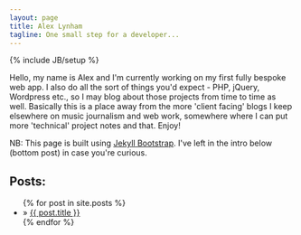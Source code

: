 ```yaml
---
layout: page
title: Alex Lynham
tagline: One small step for a developer...
---
```

{% include JB/setup %}

Hello, my name is Alex and I'm currently working on my first fully bespoke web app. I also do all the sort of things you'd expect - PHP, jQuery, Wordpress etc., so I may blog about those projects from time to time as well. Basically this is a place away from the more 'client facing' blogs I keep elsewhere on music journalism and web work, somewhere where I can put more 'technical' project notes and that. Enjoy!

NB: This page is built using <a href="http://jekyllbootstrap.com/">Jekyll Bootstrap</a>. I've left in the intro below (bottom post) in case you're curious.

## Posts:

<ul>
{% for post in site.posts %}
<li> &raquo; <a href="{{ post.url }}">{{ post.title }}</a></li>
{% endfor %}
</ul>




